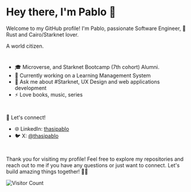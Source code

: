 # Hey there, I'm Pablo 👋


Welcome to my GitHub profile! I'm Pablo, passionate Software Engineer, 🦀 Rust and Cairo/Starknet lover.

A world citizen. 


# 


- 🎓 Microverse, and Starknet Bootcamp (7th cohort) Alumni.
- 💼 Currently working on a Learning Management System
- 💬 Ask me about #Starknet, UX Design and web applications development
- ⚡ Love books, music, series

<!--
#


My tech stack:

![Python](https://img.shields.io/badge/-Python-3776AB?style=flat&logo=python&logoColor=white) ![Django](https://img.shields.io/badge/-Django-092E20?style=flat&logo=django&logoColor=white) ![Nginx](https://img.shields.io/badge/-Nginx-269539?style=flat&logo=nginx&logoColor=white) ![Caddy](https://img.shields.io/badge/-Caddy-00ACD7?style=flat&logo=caddy&logoColor=white) ![React](https://img.shields.io/badge/-React-61DAFB?style=flat&logo=react&logoColor=white) ![React Redux](https://img.shields.io/badge/-React%20Redux-764ABC?style=flat&logo=redux&logoColor=white) ![Tailwind CSS](https://img.shields.io/badge/-Tailwind%20CSS-38B2AC?style=flat&logo=tailwind-css&logoColor=white) ![Material UI](https://img.shields.io/badge/-Material%20UI-0081CB?style=flat&logo=material-ui&logoColor=white) ![Rust](https://img.shields.io/badge/-Rust-000000?style=flat&logo=rust&logoColor=white)
-->

#


👥 Let's connect!


- 🌐 LinkedIn: [thasipablo](https://www.linkedin.com/in/thasipablo)
- 🐦 X: [@thasipablo](https://twitter.com/thasipablo)

<!--
![GitHub Stats](https://github-readme-streak-stats.herokuapp.com/?user=thasipablo)
-->

#


Thank you for visiting my profile! Feel free to explore my repositories and reach out to me if you have any questions or just want to connect. Let's build amazing things together! 🚀🌟

![Visitor Count](https://profile-counter.glitch.me/{thasipablo}/count.svg)

<!--
**thasipablo/thasipablo** is a ✨ _special_ ✨ repository because its `README.md` (this file) appears on your GitHub profile.
<h1></h1>
<a href="#">
     <img width="380" height="170px" align="left" src="https://github-readme-streak-stats.herokuapp.com/?user=thasipablo" alt="GitHub Stats" />
</a>
<a href="#">
     <img width="380" height="170" src="https://github-readme-stats.vercel.app/api?username=thasipablo&show_icons=true&layout=compact&date_format=M%20j%5B%2C%20Y%5D&card_height=180"/>
</a>


<div align="start">
  <p>Visitors Count</p>  
  <img src="https://profile-counter.glitch.me/{thasipablo}/count.svg" />
</div>

Here are some ideas to get you started:

- 🔭 I’m currently working on ...
- 🌱 I’m currently learning ...
- 👯 I’m looking to collaborate on ...
- 🤔 I’m looking for help with ...
- 💬 Ask me about ...
- 📫 How to reach me: ...
- 😄 Pronouns: ...
- ⚡ Fun fact: ...
-->
